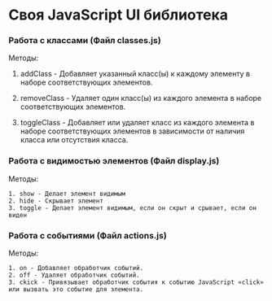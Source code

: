 # Своя JavaScript UI библиотека


### Работа с классами (Файл classes.js)

Методы:

1. addClass - Добавляет указанный класс(ы) к каждому элементу в наборе соответствующих элементов.

2. removeClass - Удаляет один класс(ы) из каждого элемента в наборе соответствующих элементов.

3. toggleClass - Добавляет или удаляет класс из каждого элемента в наборе соответствующих элементов в зависимости от наличия класса или отсутствия класса.


### Работа с видимостью элементов (Файл display.js)

Методы:

    1. show - Делает элемент видимым
    2. hide - Скрывает элемент
    3. toggle - Делает элемент видимым, если он скрыт и срывает, если он виден



### Работа с событиями (Файл actions.js)

Методы:

    1. on - Добавляет обработчик событий.
    2. off - Удаляет обработчик событий.
    3. ckick - Привязывает обработчик события к событию JavaScript «click» или вызвать это событие для элемента.





